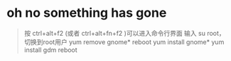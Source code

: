 # oh no something has gone

> 按 ctrl+alt+f2 (或者 ctrl+alt+fn+f2 )可以进入命令行界面
> 输入 su root，切换到root用户
> yum remove gnome*
> reboot
> yum install gnome*
> yum install gdm
> reboot

